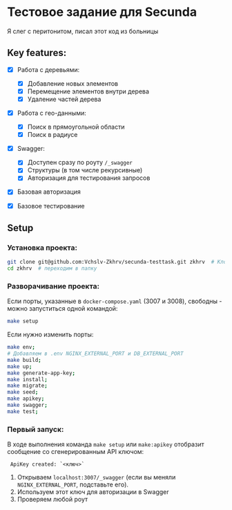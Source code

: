 # Тестовое задание для Secunda

Я слег с перитонитом, писал этот код из больницы


## Key features:
- [x] Работа с деревьями:
    - [x] Добавление новых элементов
    - [x] Перемещение элементов внутри дерева
    - [x] Удаление частей дерева
- [x] Работа с гео-данными:
    - [x] Поиск в прямоугольной области
    - [x] Поиск в радиусе
- [x] Swagger:
    - [x] Доступен сразу по роуту `/_swagger`
    - [x] Структуры (в том числе рекурсивные)
    - [x] Авторизация для тестирования запросов
- [x] Базовая авторизация
- [x] Базовое тестирование


## Setup

### Установка проекта:
```bash
git clone git@github.com:Vchslv-Zkhrv/secunda-testtask.git zkhrv  # Клонируем этот проект в папку zkhrv
cd zkhrv  # переходим в папку
```

### Разворачивание проекта:

Если порты, указанные в `docker-compose.yaml` (3007 и 3008), свободны - можно запуститься одной командой:
```bash
make setup
```

Если нужно изменить порты:
```bash
make env;
# Добавляем в .env NGINX_EXTERNAL_PORT и DB_EXTERNAL_PORT
make build;
make up;
make generate-app-key;
make install;
make migrate;
make seed;
make apikey;
make swagger;
make test;
```


### Первый запуск:

В ходе выполнения команда `make setup` или `make:apikey` отобразит сообщение со сгенерированным API ключом:

```
 ApiKey created: `<ключ>`
```

1. Открываем `localhost:3007/_swagger` (если вы меняли `NGINX_EXTERNAL_PORT`, подставьте его).
2. Используем этот ключ для авторизации в Swagger
3. Проверяем любой роут
